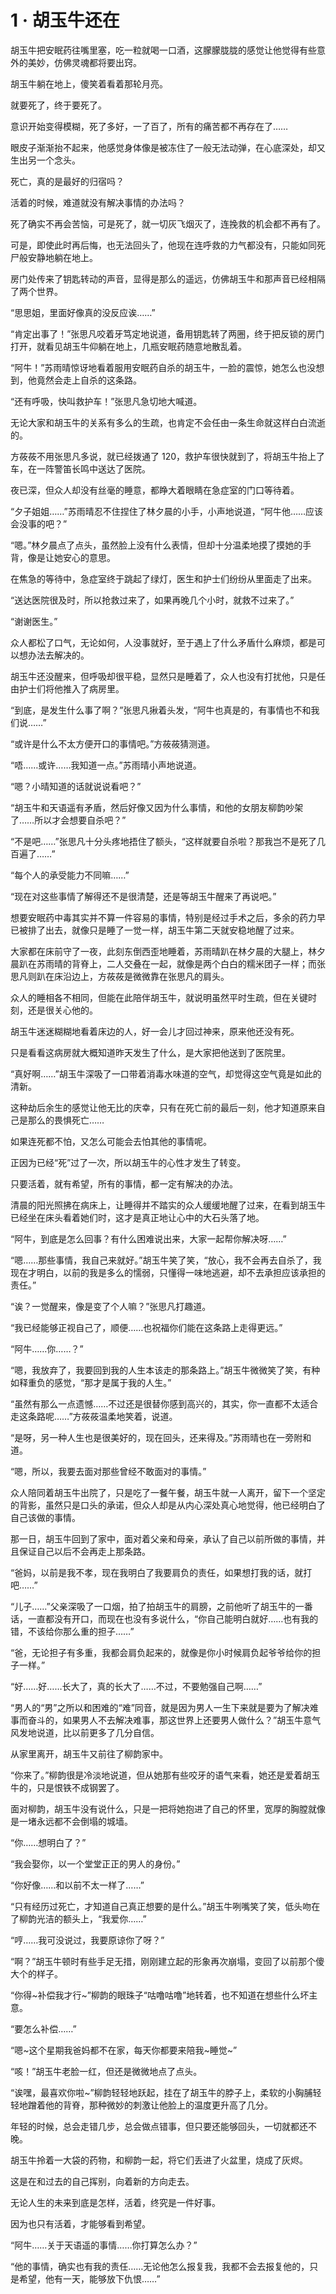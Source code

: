 # 1 · 胡玉牛还在

胡玉牛把安眠药往嘴里塞，吃一粒就喝一口酒，这朦朦胧胧的感觉让他觉得有些意外的美妙，仿佛灵魂都将要出窍。

胡玉牛躺在地上，傻笑着看着那轮月亮。

就要死了，终于要死了。

意识开始变得模糊，死了多好，一了百了，所有的痛苦都不再存在了……

眼皮子渐渐抬不起来，他感觉身体像是被冻住了一般无法动弹，在心底深处，却又生出另一个念头。

死亡，真的是最好的归宿吗？

活着的时候，难道就没有解决事情的办法吗？

死了确实不再会苦恼，可是死了，就一切灰飞烟灭了，连挽救的机会都不再有了。

可是，即使此时再后悔，也无法回头了，他现在连呼救的力气都没有，只能如同死尸般安静地躺在地上。

房门处传来了钥匙转动的声音，显得是那么的遥远，仿佛胡玉牛和那声音已经相隔了两个世界。

“思思姐，里面好像真的没反应诶……”

“肯定出事了！”张思凡咬着牙笃定地说道，备用钥匙转了两圈，终于把反锁的房门打开，就看见胡玉牛仰躺在地上，几瓶安眠药随意地散乱着。

“阿牛！”苏雨晴惊讶地看着服用安眠药自杀的胡玉牛，一脸的震惊，她怎么也没想到，他竟然会走上自杀的这条路。

“还有呼吸，快叫救护车！”张思凡急切地大喊道。

无论大家和胡玉牛的关系有多么的生疏，也肯定不会任由一条生命就这样白白流逝的。

方莜莜不用张思凡多说，就已经拨通了 120，救护车很快就到了，将胡玉牛抬上了车，在一阵警笛长鸣中送达了医院。

夜已深，但众人却没有丝毫的睡意，都睁大着眼睛在急症室的门口等待着。

“夕子姐姐……”苏雨晴忍不住捏住了林夕晨的小手，小声地说道，“阿牛他……应该会没事的吧？”

“嗯。”林夕晨点了点头，虽然脸上没有什么表情，但却十分温柔地摸了摸她的手背，像是让她安心的意思。

在焦急的等待中，急症室终于跳起了绿灯，医生和护士们纷纷从里面走了出来。

“送达医院很及时，所以抢救过来了，如果再晚几个小时，就救不过来了。”

“谢谢医生。”

众人都松了口气，无论如何，人没事就好，至于遇上了什么矛盾什么麻烦，都是可以想办法去解决的。

胡玉牛还没醒来，但呼吸却很平稳，显然只是睡着了，众人也没有打扰他，只是任由护士们将他推入了病房里。

“到底，是发生什么事了啊？”张思凡揪着头发，“阿牛也真是的，有事情也不和我们说……”

“或许是什么不太方便开口的事情吧。”方莜莜猜测道。

“唔……或许……我知道一点。”苏雨晴小声地说道。

“嗯？小晴知道的话就说说看吧？”

“胡玉牛和天语遥有矛盾，然后好像又因为什么事情，和他的女朋友柳韵吵架了……所以才会想要自杀吧？”

“不是吧……”张思凡十分头疼地捂住了额头，“这样就要自杀啦？那我岂不是死了几百遍了……”

“每个人的承受能力不同嘛……”

“现在对这些事情了解得还不是很清楚，还是等胡玉牛醒来了再说吧。”

想要安眠药中毒其实并不算一件容易的事情，特别是经过手术之后，多余的药力早已被排了出去，就像只是睡了一觉一样，胡玉牛第二天就安稳地醒了过来。

大家都在床前守了一夜，此刻东倒西歪地睡着，苏雨晴趴在林夕晨的大腿上，林夕晨趴在苏雨晴的背脊上，二人交叠在一起，就像是两个白白的糯米团子一样；而张思凡则趴在床沿边上，方莜莜是微微靠在张思凡的肩头。

众人的睡相各不相同，但能在此陪伴胡玉牛，就说明虽然平时生疏，但在关键时刻，还是很关心他的。

胡玉牛迷迷糊糊地看着床边的人，好一会儿才回过神来，原来他还没有死。

只是看看这病房就大概知道昨天发生了什么，是大家把他送到了医院里。

“真好啊……”胡玉牛深吸了一口带着消毒水味道的空气，却觉得这空气竟是如此的清新。

这种劫后余生的感觉让他无比的庆幸，只有在死亡前的最后一刻，他才知道原来自己是那么的畏惧死亡……

如果连死都不怕，又怎么可能会去怕其他的事情呢。

正因为已经“死”过了一次，所以胡玉牛的心性才发生了转变。

只要活着，就有希望，所有的事情，都一定有解决的办法。

清晨的阳光照拂在病床上，让睡得并不踏实的众人缓缓地醒了过来，在看到胡玉牛已经坐在床头看着她们时，这才是真正地让心中的大石头落了地。

“阿牛，到底是怎么回事？有什么困难说出来，大家一起帮你解决呀……”

“嗯……那些事情，我自己来就好。”胡玉牛笑了笑，“放心，我不会再去自杀了，我现在才明白，以前的我是多么的懦弱，只懂得一味地逃避，却不去承担应该承担的责任。”

“诶？一觉醒来，像是变了个人嘛？”张思凡打趣道。

“我已经能够正视自己了，顺便……也祝福你们能在这条路上走得更远。”

“阿牛……你……？”

“嗯，我放弃了，我要回到我的人生本该走的那条路上。”胡玉牛微微笑了笑，有种如释重负的感觉，“那才是属于我的人生。”

“虽然有那么一点遗憾……不过还是很替你感到高兴的，其实，你一直都不太适合走这条路呢……”方莜莜温柔地笑着，说道。

“是呀，另一种人生也是很美好的，现在回头，还来得及。”苏雨晴也在一旁附和道。

“嗯，所以，我要去面对那些曾经不敢面对的事情。”

众人陪同着胡玉牛出院了，只是吃了一餐午餐，胡玉牛就一人离开，留下一个坚定的背影，虽然只是口头的承诺，但众人却是从内心深处真心地觉得，他已经明白了自己该做的事情。

那一日，胡玉牛回到了家中，面对着父亲和母亲，承认了自己以前所做的事情，并且保证自己以后不会再走上那条路。

“爸妈，以前是我不孝，现在我明白了我要肩负的责任，如果想打我的话，就打吧……”

“儿子……”父亲深吸了一口烟，拍了拍胡玉牛的肩膀，之前他听了胡玉牛的一番话，一直都没有开口，而现在也没有多说什么，“你自己能明白就好……也有我的错，不该给你那么重的担子……”

“爸，无论担子有多重，我都会肩负起来的，就像是你小时候肩负起爷爷给你的担子一样。”

“好……好……长大了，真的长大了……不过，不要勉强自己啊……”

“男人的“男”之所以和困难的“难”同音，就是因为男人一生下来就是要为了解决难事而奋斗的，如果男人不去解决难事，那这世界上还要男人做什么？”胡玉牛意气风发地说道，比以前更多了几分自信。

从家里离开，胡玉牛又前往了柳韵家中。

“你来了。”柳韵很是冷淡地说道，但从她那有些咬牙的语气来看，她还是爱着胡玉牛的，只是恨铁不成钢罢了。

面对柳韵，胡玉牛没有说什么，只是一把将她抱进了自己的怀里，宽厚的胸膛就像是一堵永远都不会倒塌的城墙。

“你……想明白了？”

“我会娶你，以一个堂堂正正的男人的身份。”

“你好像……和以前不太一样了……”

“只有经历过死亡，才知道自己真正想要的是什么。”胡玉牛咧嘴笑了笑，低头吻在了柳韵光洁的额头上，“我爱你……”

“哼……我可没说过，我要原谅你了呀？”

“啊？”胡玉牛顿时有些手足无措，刚刚建立起的形象再次崩塌，变回了以前那个傻大个的样子。

“你得~补偿我才行~”柳韵的眼珠子“咕噜咕噜”地转着，也不知道在想些什么坏主意。

“要怎么补偿……”

“嗯~这个星期我爸妈都不在家，每天你都要来陪我~睡觉~”

“咳！”胡玉牛老脸一红，但还是微微地点了点头。

“诶嘿，最喜欢你啦~”柳韵轻轻地跃起，挂在了胡玉牛的脖子上，柔软的小胸脯轻轻地蹭着他的背脊，那种微妙的刺激让他脸上的温度更升高了几分。

年轻的时候，总会走错几步，总会做点错事，但只要还能够回头，一切就都还不晚。

胡玉牛拎着一大袋的药物，和柳韵一起，将它们丢进了火盆里，烧成了灰烬。

这是在和过去的自己挥别，向着新的方向走去。

无论人生的未来到底是怎样，活着，终究是一件好事。

因为也只有活着，才能够看到希望。

“阿牛……关于天语遥的事情……你打算怎么办？”

“他的事情，确实也有我的责任……无论他怎么报复我，我都不会去报复他的，只是希望，他有一天，能够放下仇恨……”
